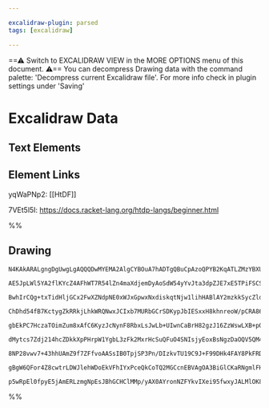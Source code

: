 ```yaml
---

excalidraw-plugin: parsed
tags: [excalidraw]

---
```

==⚠  Switch to EXCALIDRAW VIEW in the MORE OPTIONS menu of this document. ⚠== You can decompress Drawing data with the command palette: 'Decompress current Excalidraw file'. For more info check in plugin settings under 'Saving'


# Excalidraw Data

## Text Elements
## Element Links
yqWaPNp2: [[HtDF]]

7VEt5l5I: https://docs.racket-lang.org/htdp-langs/beginner.html

%%
## Drawing
```compressed-json
N4KAkARALgngDgUwgLgAQQQDwMYEMA2AlgCYBOuA7hADTgQBuCpAzoQPYB2KqATLZMzYBXUtiRoIACyhQ4zZAHoFAc0JRJQgEYA6bGwC2CgF7N6hbEcK4OCtptbErHALRY8RMpWdx8Q1TdIEfARcZgRmBShcZQUebQAObQBmGjoghH0EDihmbgBtcDBQMBKIEm4IGABHAHVcAAUAOTgeVJLIWEQKjM0EYmJcTWC20sxuZx4Adh4ABm1JyfiAVgBG

AE5JpLWl5YA2flKYcZ4AFhWT7R54lZn4maXdjemDyAoSdW54yYvJta3dpZJE7xE5TPiFSCSBCEZTSbgrAE/e7nE4PFYglYvCDWZTDNAzLHMKCkNgAawQAGE2Pg2KQKgBiFYIJlMkaQTS4bCk5QkoQcYhUml0iTE6zMOC4QLZNkQABmhHw+AAyrA8ehJJyNIEZUSSeSau9JPDCcSyQgVTA1RBBB4ZbzYRxwrk0JiIRA2BLsGoji6ZgS3bz+Y7mM7U

BwhIrCQg+txTidHljGCx2FwXZNdpNE0xWJxGpwxNxdiskqtNjw1lihHABlAY2mzkkSycZldQVjCMwACLpWvEbiyghhLE84RwACSxFDeQAuljNMJ+QBRYKZbJT2duogcUkVPJ5AASUE7ADFp9OZTSuXXUAP8EO3cx3OJUAV2mBXW+VhCN+0INghESBidrgUTcMUv76MQ9QknIYEQqUAEIAA8vYJBON2A4Rjk/aDggLylByXIjnyxAALIgdgkgUtY9

ChDhd54fB7KctygZkRRkjLhkWRQNwxJCIxb7MURbGCrSDKypJbIESxxH8khnreoW/pCRA86kMQTDkVAlFcauvFoPxglvmptKaaQYnCug9KSbK0nsmZTAKZySn4vhkDysEHC4JkABqHaEEMz63mE8EAL4QmF7b8lgFS4DMMqyuQmQTtw4aKoUUWFOBkDlBIky+YuUBLPgSxjjKnTPhg+i9P0gzDFiYxoM4Kw7Lsly7OWrUnNsKybEsWI+qgExbGs2

gbEkPC7HczaTOimZum8xAfC6KyzJcNynF8RbxLsJwLb+UIwnCaBrH82gzJ16ZzWswLXB+pQ4mqKmlLqZqWRUoocOKko8TKhGsQuArUuJIrkN9EpSrxWKecqqpVTa5QmnqCAGstRpoOCv5veSFpWojfZYvakjBqGD2QB6LmwPCfrDry46TvkP6lElPkIKlaDpfg0WaU16C4AAgnaQOk3BJmVdwSSRVG159a1pyLAdpRJjmqaoGsMwnFmya5vmz4Ij

dMytcs7Zdj214hcZDkkXpPHrpW1YgbL3zFk2MxrHcSuQFuO4SNIsjyEoxBsNgzDaOQV5QM4+A4totIxNIxBwNHOIRL0/iOqQ2jSPo+AXiH5J9mgluEk++TweT77fpl4A/ticBwCqTtix0UKZBUAykDuBwMIQCAUAAQrJokg1ZEA2bZUk9/+pBQ2Otb6CqKMfRIjLMuvIx/iIc8L0PIlAyv6BfT9UObzPO8ZMeCpw5aCPUkjhRb7PPHzxkS9mmjK2

8NP28vwv7+43hhUAmZ9f7ZFfvoAASsIB0TpjSP3Pn/DIzkvTU19C9J+F99DHk4FAY8PkFRDQGggsBUAIE4OyEqQgRhnyzB/s/cBC8AAqWAoACyIMoNWEBgiymhiQhhZD/5RFIGw2ebAKBQlwEXMMEZub8KwYufkAsxESJCNI7EKjQECIgcokkFAmHwCqmxTej4SSKgABqxniHcS41jrHliSJdFYD1rTYDMfgAAmrGTqKxtB9UmEsK4JYNY8BcUYN

gBgW6QFor4Z8cwtrLDWJlehWDoEkVFhIYxPceQkCoTQ2MGCcnEBVAgOA3BiGlCKaRNgmlFH1QtrhbJpASCHxyhAAe1J1GkGUByAAFKEzMvA+rUCGYMuYSwACUMpIEIGUBGSUFRul9J4I4kZKyCS8FWagcZUzknyJ4gA5CcAoAplDFzHurNMgzJis0jgygokYG8kFaRRksTYCIGUwypABJYm8u3L5Py3TCCgFuZ8Rk9mlDsAAKwQNgHISpvJwGqbU

p5wRpEl0fpyE5jAmERLzmgNpEsJBhGCHClMMp/yAX0AYronNZFYkvIXei95fwxyJALMlOK8VpVkTXMAWUPIKnCGBCKYUgA==
```
%%